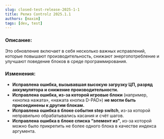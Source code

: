 ```yaml
---
slug: closed-test-release-2025-1-1
title: Релиз Controlz 2025.1.1
authors: [maxim]
tags: [dev, test]
---
```


### Описание:

Это обновление включает в себя несколько важных исправлений, которые повышают производительность, снижают энергопотребление и улучшают поведение блоков в среде программирования.

<!-- truncate -->

### Изменения:

- **Исправлена ошибка, вызывавшая высокую загрузку ЦП, разряд аккумулятора и снижение производительности.**
- **Исправлена ошибка, из-за которой игровые блоки** (например, «кнопка нажата», «нажата кнопка D-PAD») **не могли быть присоединены к другим блокам.**
- **Исправлена ошибка в блоке события step switch**, из-за которой неправильно обрабатывались касания и счёт шагов.
- **Исправлена ошибка в блоке списка “элемент из”**, из-за которой можно было прикрепить не более одного блока в качестве индекса аргумента.

